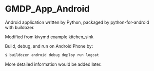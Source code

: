 # GMDP_App_Android

Android application written by Python, packaged by python-for-android with buildozer.

Modified from kivymd example kitchen_sink

Build, debug, and run on Android Phone by:

```bash
$ buildozer android debug deploy run logcat
```

More detailed information would be added later.
